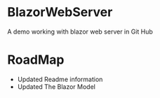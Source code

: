 # BlazorWebServer
A demo working with blazor web server in Git Hub

# RoadMap
* Updated Readme information
* Updated The Blazor Model
